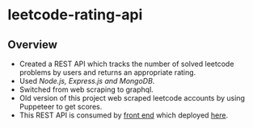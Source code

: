 # leetcode-rating-api
## Overview
* Created a REST API which tracks the number of solved leetcode problems by users and returns an appropriate rating. 
* Used *Node.js, Express.js and MongoDB*.
* Switched from web scraping to graphql.
* Old version of this project web scraped leetcode accounts by using Puppeteer to get scores.
* This REST API is consumed by [front end](https://github.com/Nurtau/leetcode-rating) which deployed [here](https://leetcode-rating.vercel.app).
